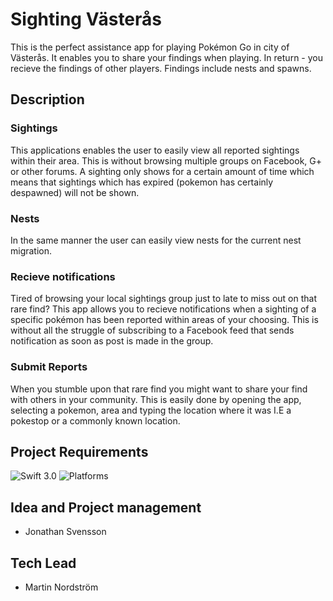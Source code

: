 # Sighting Västerås
This is the perfect assistance app for playing Pokémon Go in city of Västerås.
It enables you to share your findings when playing. In return - 
you recieve the findings of other players. Findings include nests and spawns.

## Description

### Sightings
This applications enables the user to easily view all reported sightings within their area. 
This is without browsing multiple groups on Facebook, G+ or other forums. A sighting only shows for a certain amount of time 
which means that sightings which has expired (pokemon has certainly despawned) will not be shown.

### Nests
In the same manner the user can easily view nests for the current nest migration. 

### Recieve notifications
Tired of browsing your local sightings group just to late to miss out on that rare find?
This app allows you to recieve notifications when a sighting of a specific pokémon has been reported within areas of your choosing.
This is without all the struggle of subscribing to a Facebook feed that sends notification as soon as post is made in the group.

### Submit Reports
When you stumble upon that rare find you might want to share your find with others in your community.
This is easily done by opening the app, selecting a pokemon, area and typing the location where it was I.E a pokestop or a commonly known location.

  ## Project Requirements
![Swift 3.0](https://img.shields.io/badge/Swift-3.0-orange.svg?style=flat)
![Platforms](https://img.shields.io/badge/Xcode-8.2.1-orange.svg?style=flat)

## Idea and Project management
- Jonathan Svensson

## Tech Lead

- Martin Nordström
